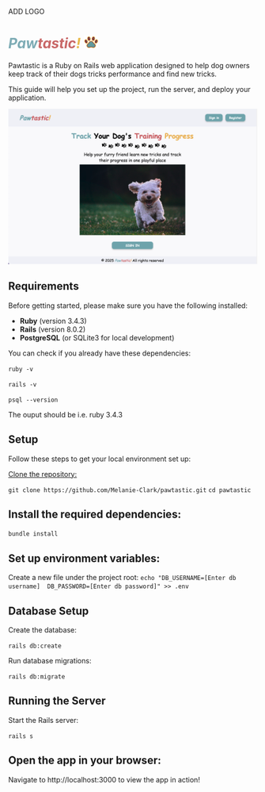 
ADD LOGO

<h1 style="font-style: italic">
  <span style="color: #7EACB5;">Paw</span><span style="color: #C96868;">tastic</span><span style="color: #e9ba4c;">!</span>
  <img src="public/favicon_paw.png" alt="Home page image" height=25/>
</h1> 

Pawtastic is a Ruby on Rails web application designed to help dog owners keep track of their dogs tricks performance and find new tricks. 

This guide will help you set up the project, run the server, and deploy your application.

<img src="app/assets/images/readme_images/home_page.png" alt="Home page image"/>

## Requirements

Before getting started, please make sure you have the following installed:

- **Ruby** (version 3.4.3)
- **Rails** (version 8.0.2)
- **PostgreSQL** (or SQLite3 for local development)

You can check if you already have these dependencies:

`ruby -v`

`rails -v`

`psql --version`

The ouput should be i.e. ruby 3.4.3

## Setup
Follow these steps to get your local environment set up:

<u>Clone the repository:</u>

`git clone https://github.com/Melanie-Clark/pawtastic.git`
`cd pawtastic`

## Install the required dependencies:
`bundle install`

## Set up environment variables:

Create a new file under the project root:
`echo "DB_USERNAME=[Enter db username] 
DB_PASSWORD=[Enter db password]" >> .env`

## Database Setup
Create the database:

`rails db:create`

Run database migrations:

`rails db:migrate`

## Running the Server
Start the Rails server:

`rails s`

## Open the app in your browser:

Navigate to http://localhost:3000 to view the app in action!


